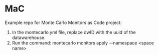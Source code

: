 # MaC

Example repo for Monte Carlo Monitors as Code project:
   1. In the montecarlo.yml file, replace dwID with the uuid of the datawarehouse.
   2. Run the command: montecarlo monitors apply --namespace \<space name\>
 
